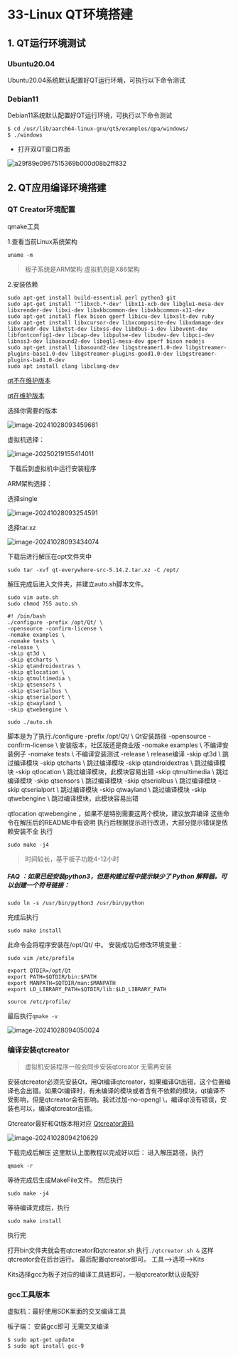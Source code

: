 # 33-Linux QT环境搭建



## 1. QT运行环境测试

### Ubuntu20.04

Ubuntu20.04系统默认配置好QT运行环境，可执行以下命令测试



### Debian11

Debian11系统默认配置好QT运行环境，可执行以下命令测试

```
$ cd /usr/lib/aarch64-linux-gnu/qt5/examples/qpa/windows/
$ ./windows
```



* 打开双QT窗口界面

![a29f89e0967515369b000d08b2ff832](http://tanzhtanzh.oss-cn-shenzhen.aliyuncs.com/img/a29f89e0967515369b000d08b2ff832.jpg)





## 2. QT应用编译环境搭建

### QT Creator环境配置

qmake工具

1.查看当前Linux系统架构 

```
uname -m 
```

> 板子系统是ARM架构 虚拟机则是X86架构



2.安装依赖

```
sudo apt-get install build-essential perl python3 git
sudo apt-get install '^libxcb.*-dev' libx11-xcb-dev libglu1-mesa-dev libxrender-dev libxi-dev libxkbcommon-dev libxkbcommon-x11-dev
sudo apt-get install flex bison gperf libicu-dev libxslt-dev ruby
sudo apt-get install libxcursor-dev libxcomposite-dev libxdamage-dev libxrandr-dev libxtst-dev libxss-dev libdbus-1-dev libevent-dev libfontconfig1-dev libcap-dev libpulse-dev libudev-dev libpci-dev libnss3-dev libasound2-dev libegl1-mesa-dev gperf bison nodejs
sudo apt-get install libasound2-dev libgstreamer1.0-dev libgstreamer-plugins-base1.0-dev libgstreamer-plugins-good1.0-dev libgstreamer-plugins-bad1.0-dev
sudo apt install clang libclang-dev
```

[qt不在维护版本](https://download.qt.io/new_archive/qt/)

[qt在维护版本](https://download.qt.io/official_releases/qt/)

选择你需要的版本

![image-20241028093459681](http://tanzhtanzh.oss-cn-shenzhen.aliyuncs.com/img/image-20241028093459681.png)

虚拟机选择：

![image-20250219155414011](http://tanzhtanzh.oss-cn-shenzhen.aliyuncs.com/img/image-20250219155414011.png)

​	下载后到虚拟机中运行安装程序

ARM架构选择：

选择single

![image-20241028093254591](http://tanzhtanzh.oss-cn-shenzhen.aliyuncs.com/img/image-20241028093254591.png)

选择tar.xz

![image-20241028093434074](http://tanzhtanzh.oss-cn-shenzhen.aliyuncs.com/img/image-20241028093434074.png)

下载后进行解压在opt文件夹中

```
sudo tar -xvf qt-everywhere-src-5.14.2.tar.xz -C /opt/
```

解压完成后进入文件夹，并建立auto.sh脚本文件。

```
sudo vim auto.sh
sudo chmod 755 auto.sh
```

```
#! /bin/bash
./configure -prefix /opt/Qt/ \
-opensource -confirm-license \
-nomake examples \
-nomake tests \
-release \
-skip qt3d \
-skip qtcharts \
-skip qtandroidextras \
-skip qtlocation \
-skip qtmultimedia \
-skip qtsensors \
-skip qtserialbus \
-skip qtserialport \
-skip qtwayland \
-skip qtwebengine \

```

```
sudo ./auto.sh
```

脚本是为了执行./configure
-prefix /opt/Qt/ \ Qt安装路径
-opensource -confirm-license \ 安装版本，社区版还是商业版
-nomake examples \ 不编译安装例子
-nomake tests \ 不编译安装测试
-release \ release编译
-skip qt3d \ 跳过编译模块
-skip qtcharts \ 跳过编译模块
-skip qtandroidextras \ 跳过编译模块
-skip qtlocation \ 跳过编译模块，此模块容易出错
-skip qtmultimedia \ 跳过编译模块
-skip qtsensors \ 跳过编译模块
-skip qtserialbus \ 跳过编译模块
-skip qtserialport \ 跳过编译模块
-skip qtwayland \ 跳过编译模块
-skip qtwebengine \ 跳过编译模块，此模块容易出错

qtlocation qtwebengine ，如果不是特别需要这两个模块，建议放弃编译
这些命令在解压后的README中有说明
执行后根据提示进行改进，大部分提示错误是依赖安装不全
执行

```
sudo make -j4
```

> 时间较长，基于板子功能4-12小时

##### FAQ ：如果已经安装python3，但是构建过程中提示缺少了 Python 解释器。可以创建一个符号链接：

```
sudo ln -s /usr/bin/python3 /usr/bin/python
```

完成后执行

```
sudo make install
```

此命令会将程序安装在/opt/Qt/ 中。
安装成功后修改环境变量：

```
sudo vim /etc/profile
```

```
export QTDIR=/opt/Qt
export PATH=$QTDIR/bin:$PATH
export MANPATH=$QTDIR/man:$MANPATH
export LD_LIBRARY_PATH=$QTDIR/lib:$LD_LIBRARY_PATH
```

```
source /etc/profile/
```

最后执行`qmake -v`

![image-20241028094050024](http://tanzhtanzh.oss-cn-shenzhen.aliyuncs.com/img/image-20241028094050024.png)

### 编译安装qtcreator

> 虚拟机安装程序一般会同步安装qtcreator 无需再安装 

安装qtcreator必须先安装Qt，用Qt编译qtcreator，如果编译Qt出错，这个位置编译也会出错。如果Qt编译时，有未编译的模块或者含有不依赖的模块，qt编译不受影响，但是qtcreator会有影响。我试过加-no-opengl \，编译qt没有错误，安装也可以，编译qtcreator出错。

Qtcreator最好和Qt版本相对应
[Qtcreator源码](https://download.qt.io/archive/qtcreator/)

![image-20241028094210629](http://tanzhtanzh.oss-cn-shenzhen.aliyuncs.com/img/image-20241028094210629.png)

下载完成后解压
这里默认上面教程以完成好以后：
进入解压路径，执行

```
qmaek -r
```

等待完成后生成MakeFile文件。
然后执行

```
sudo make -j4
```

等待编译完成后，执行

```
sudo make install
```

执行完

打开bin文件夹就会有qtcreator和qtcreator.sh
执行`./qtcreator.sh &`
这样qtcreator会在后台运行。
最后配置qtcreator即可。
工具—>选项—>Kits

Kits选择gcc为板子对应的编译工具链即可，一般qtcreator默认设配好

### gcc工具版本

虚拟机：最好使用SDK里面的交叉编译工具



板子端： 安装gcc即可 无需交叉编译

```
$ sudo apt-get update
$ sudo apt install gcc-9
```













